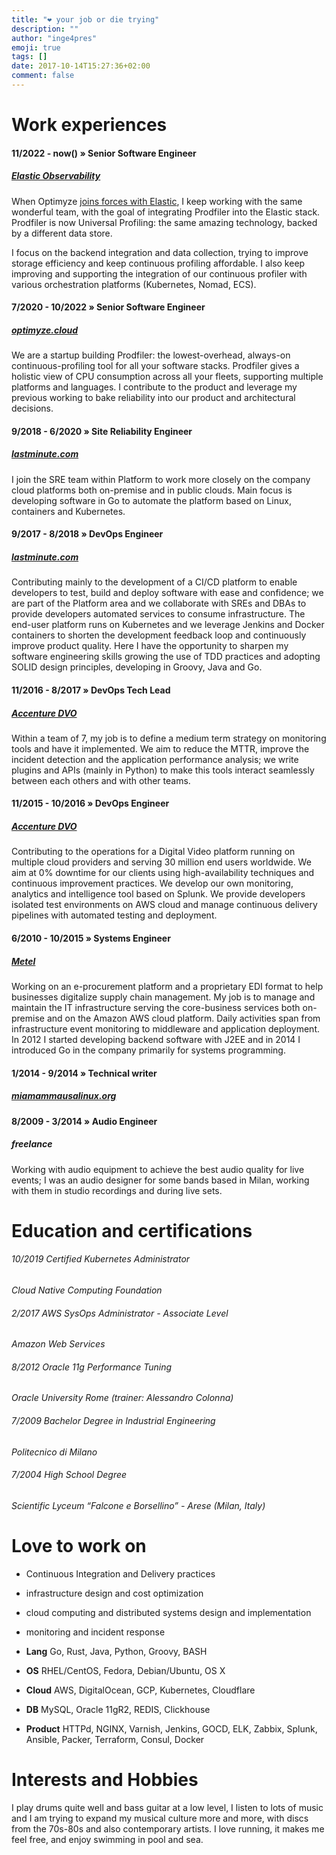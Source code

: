 ```yaml
---
title: "❤️ your job or die trying"
description: ""
author: "inge4pres"
emoji: true
tags: []
date: 2017-10-14T15:27:36+02:00
comment: false
---
```


# Work experiences

#### 11/2022 - now()  » Senior Software Engineer
##### [Elastic Observability](https://elastic.co/observability)
When Optimyze [joins forces with Elastic](https://www.elastic.co/blog/elastic-and-optimyze-join-forces-to-deliver-always-on-continuous-profiling-of-infrastructure-applications-and-services),
I keep working with the same wonderful team, with the goal of integrating Prodfiler into the Elastic stack.
Prodfiler is now Universal Profiling: the same amazing technology, backed by a different data store.

I focus on the backend integration and data collection, trying to improve storage efficiency and keep continuous profiling
affordable.
I also keep improving and supporting the integration of our continuous profiler with various orchestration platforms (Kubernetes, Nomad, ECS).

#### 7/2020 - 10/2022  » Senior Software Engineer
##### [optimyze.cloud](https://optimyze.cloud/)
We are a startup building Prodfiler: the lowest-overhead, always-on continuous-profiling tool for all your software stacks.
Prodfiler gives a holistic view of CPU consumption across all your fleets, supporting multiple platforms and languages.
I contribute to the product and leverage my previous working to bake reliability into our product and architectural decisions.

#### 9/2018 - 6/2020  » Site Reliability Engineer 
##### [lastminute.com](https://careers.lastminute.com/ "lastminute.com careers") 
I join the SRE team within Platform to work more closely on the company cloud platforms both on-premise and in public clouds.
Main focus is developing software in Go to automate the platform based on Linux, containers and Kubernetes.

#### 9/2017 - 8/2018  » DevOps Engineer
##### [lastminute.com](https://careers.lastminute.com/ "lastminute.com careers")
Contributing mainly to the development of a CI/CD platform to enable developers to test, build and deploy software with ease and confidence; we are part of the Platform area and we collaborate with SREs and DBAs to provide developers automated services to consume infrastructure. 
The end-user platform runs on Kubernetes and we leverage Jenkins and Docker containers to shorten the development feedback loop and continuously improve product quality.
Here I have the opportunity to sharpen my software engineering skills growing the use of TDD practices and adopting SOLID design principles, developing in Groovy, Java and Go. 

#### 11/2016 - 8/2017  » DevOps Tech Lead 
##### [Accenture DVO](http://www.accenture.com/us-en/accenture-digital-video)
Within a team of 7, my job is to define a medium term strategy on monitoring tools and have it implemented. 
We aim to reduce the MTTR, improve the incident detection and the application performance analysis; we write plugins and APIs (mainly in Python) to make this tools interact seamlessly between each others and with other teams.

#### 11/2015 - 10/2016  » DevOps Engineer
##### [Accenture DVO](http://www.accenture.com/us-en/accenture-digital-video)
Contributing to the operations for a Digital Video platform running on multiple cloud providers and serving 30 million end users worldwide. 
We aim at 0% downtime for our clients using high-availability techniques and continuous improvement practices. 
We develop our own monitoring, analytics and intelligence tool based on Splunk. 
We provide developers isolated test environments on AWS cloud and manage continuous delivery pipelines with automated testing and deployment.

#### 6/2010 - 10/2015  » Systems Engineer
##### [Metel](http://www.metel.it)
Working on an e-procurement platform and a proprietary EDI format to help businesses digitalize supply chain management. 
My job is to manage and maintain the IT infrastructure serving the core-business services both on-premise and on the Amazon AWS cloud platform. 
Daily activities span from infrastructure event monitoring to middleware and application deployment. 
In 2012 I started developing backend software with J2EE and in 2014 I introduced Go in the company primarily for systems programming.

#### 1/2014 - 9/2014  » Technical writer
##### [miamammausalinux.org](http://www.miamammausalinux.org)


#### 8/2009 - 3/2014  » Audio Engineer
##### freelance
Working with audio equipment to achieve the best audio quality for live events; I was an audio designer for some bands based in Milan, working with them in studio recordings and during live sets.

# Education and certifications

###### 10/2019 Certified Kubernetes Administrator
_Cloud Native Computing Foundation_

###### 2/2017 AWS SysOps Administrator - Associate Level
_Amazon Web Services_

###### 8/2012 Oracle 11g Performance Tuning  
_Oracle University Rome (trainer: Alessandro Colonna)_

###### 7/2009 Bachelor Degree in Industrial Engineering
_Politecnico di Milano_

###### 7/2004 High School Degree
_Scientific Lyceum “Falcone e Borsellino” - Arese (Milan, Italy)_

# Love to work on
* Continuous Integration and Delivery practices 
* infrastructure design and cost optimization
* cloud computing and distributed systems design and implementation 
* monitoring and incident response 

* __Lang__ Go, Rust, Java, Python, Groovy, BASH

* __OS__ RHEL/CentOS, Fedora, Debian/Ubuntu, OS X

* __Cloud__ AWS, DigitalOcean, GCP, Kubernetes, Cloudflare

* __DB__ MySQL, Oracle 11gR2, REDIS, Clickhouse

* __Product__ HTTPd, NGINX, Varnish, Jenkins, GOCD, ELK, Zabbix, Splunk, Ansible, Packer, Terraform, Consul, Docker

# Interests and Hobbies
I play drums quite well and bass guitar at a low level, I listen to lots of music and I am trying to expand my musical culture more and more, with discs from the 70s-80s and also contemporary artists. I love running, it makes me feel free, and enjoy swimming in pool and sea.
